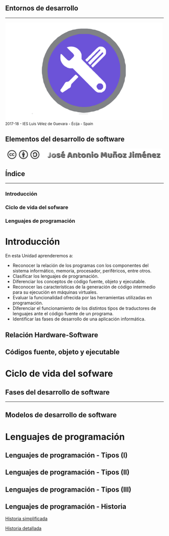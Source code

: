 <!---
Ejemplos

<video class="stretch" controls><source src="http://clips.vorwaerts-gmbh.de/big_buck_bunny.mp4" type="video/mp4"></video>
<iframe width="560" height="315" src="https://www.youtube.com/embed/3RBq-WlL4cU" frameborder="0" allowfullscreen></iframe>

slide: data-background="#ff0000" 
element: class="fragment" data-fragment-index="1"
-->
## Entornos de desarrollo
---
![Entornos de desarrollo](assets/entornosdesarrollo.png)
<small> 2017-18 - IES Luis Vélez de Guevara - Écija - Spain </small>


## Elementos del desarrollo de software

[![cc-by-sa](assets/cc-by-sa.png)](http://creativecommons.org/licenses/by-sa/4.0/)


## Índice
--- 
### Introducción
### Ciclo de vida del sofware
### Lenguajes de programación


<!--- Note: Nota a pie de página. -->



# Introducción


En esta Unidad aprenderemos a:

- Reconocer la relación de los programas con los componentes del sistema informático, memoria, procesador, periféricos, entre otros.
- Clasificar los lenguajes de programación.
- Diferenciar los conceptos de código fuente, objeto y ejecutable.
- Reconocer las características de la generación de código intermedio para su ejecución en máquinas virtuales.
- Evaluar la funcionalidad ofrecida por las herramientas utilizadas en programación.
- Diferenciar el funcionamiento de los distintos tipos de traductores de lenguajes ante el código fuente de un programa.
- Identificar las fases de desarrollo de una aplicación informática.


## Relación Hardware-Software  


## Códigos fuente, objeto y ejecutable



# Ciclo de vida del sofware


## Fases del desarrollo de software
---
##  
## 


## Modelos de desarrollo de software



# Lenguajes de programación


## Lenguajes de programación - Tipos (I)


## Lenguajes de programación - Tipos (II)


## Lenguajes de programación - Tipos (III)


## Lenguajes de programación - Historia

[Historia simplificada](http://rigaux.org/language-study/diagram-light.png)

[Historia detallada](http://rigaux.org/language-study/diagram.png)

